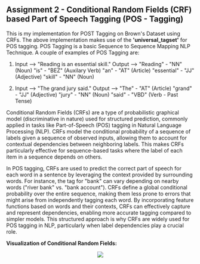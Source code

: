 ## Assignment 2 - Conditional Random Fields (CRF) based Part of Speech Tagging (POS - Tagging)
This is my implementation for POST Tagging on Brown's Dataset using CRFs. The above implementation makes  use of the **'universal_tagset'** for POS tagging. 
POS Tagging is a basic Sequence to Sequence Mapping NLP Technique. A couple of examples of POS Tagging are:
1) Input --> "Reading is an essential skill."
   Output --> "Reading" - "NN" (Noun)
              "is" - "BEZ" (Auxilary Verb)
              "an" - "AT" (Article)
              "essential" - "JJ" (Adjective)
              "skill" - "NN" (Noun)

2) Input --> "The grand jury said."
   Output --> "The" - "AT" (Article)
              "grand" - "JJ" (Adjective)
              "jury" - "NN" (Noun)
              "said" - "VBD" (Verb - Past Tense)   

Conditional Random Fields (CRFs) are a type of probabilistic graphical model (discriminative in nature) used for structured prediction, commonly applied in tasks like Part-of-Speech (POS) tagging in Natural Language Processing (NLP). CRFs model the conditional probability of a sequence of labels given a sequence of observed inputs, allowing them to account for contextual dependencies between neighboring labels. This makes CRFs particularly effective for sequence-based tasks where the label of each item in a sequence depends on others.

In POS tagging, CRFs are used to predict the correct part of speech for each word in a sentence by leveraging the context provided by surrounding words. For instance, the tag for "bank" can vary depending on nearby words ("river bank" vs. "bank account"). CRFs define a global conditional probability over the entire sequence, making them less prone to errors that might arise from independently tagging each word. By incorporating feature functions based on words and their contexts, CRFs can effectively capture and represent dependencies, enabling more accurate tagging compared to simpler models. This structured approach is why CRFs are widely used for POS tagging in NLP, particularly when label dependencies play a crucial role.

**Visualization of Conditional Random Fields:**
<div align="center">
   <img src = "https://encrypted-tbn0.gstatic.com/images?q=tbn:ANd9GcRqeEPfew1wRtYRd9TrG0YmwDnQaEcvR5CwqA&s">
</div>
